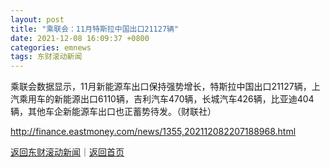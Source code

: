 ```yaml
---
layout: post
title: "乘联会：11月特斯拉中国出口21127辆"
date: 2021-12-08 16:09:37 +0800
categories: emnews
tags: 东财滚动新闻
---
```


乘联会数据显示，11月新能源车出口保持强势增长，特斯拉中国出口21127辆，上汽乘用车的新能源出口6110辆，吉利汽车470辆，长城汽车426辆，比亚迪404辆，其他车企新能源车出口也正蓄势待发。（财联社）

<http://finance.eastmoney.com/news/1355,202112082207188968.html>

[返回东财滚动新闻](//finews.withounder.com/emnews/)｜[返回首页](//finews.withounder.com/)